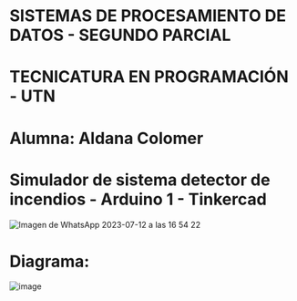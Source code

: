 # SISTEMAS DE PROCESAMIENTO DE DATOS - SEGUNDO PARCIAL
# TECNICATURA EN PROGRAMACIÓN -  UTN
# Alumna: Aldana Colomer 

# Simulador de sistema detector de incendios - Arduino 1 - Tinkercad

![Imagen de WhatsApp 2023-07-12 a las 16 54 22](https://github.com/AldanaColomer/SPD/assets/123884934/9c7de3a3-e8b8-4a18-9326-fbe4c104b75e)



# Diagrama: 

![image](https://github.com/AldanaColomer/SPD/assets/123884934/0b539ef4-124d-47a4-bb50-72d59b0dcbb5)


   
   
  
